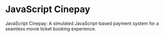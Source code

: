 <h1>JavaScript Cinepay</h1
<p>JavaScript Cinepay: A simulated JavaScript-based payment system for a seamless movie ticket booking experience.</p>
